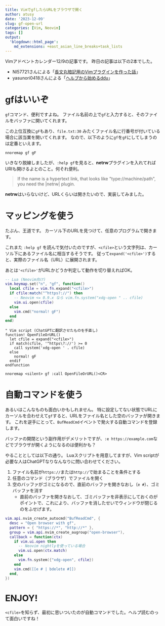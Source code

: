 ```yaml
---
title: VimでgfしたらURLをブラウザで開く
author: atusy
date: '2023-12-09'
slug: gf-open-url
categories: [Vim, Neovim]
tags: []
output:
  'blogdown::html_page':
    md_extensions: +east_asian_line_breaks+task_lists
---
```



Vimアドベントカレンダー12/9の記事です。
昨日の記事は以下の2本でした。

-   NI57721さんによる「[長文丸暗記用のVimプラグインを作った話](https://zenn.dev/vim_jp/articles/vim-shakyo-plugin)」
-   yasunori0418さんによる「[ヘルプから始めるddu](https://zenn.dev/vim_jp/articles/0005-search_help_with_ddu)」

# gfはいいぞ

`gf`コマンド、便利ですよね。
ファイル名前の上で`gf`と入力すると、そのファイルをバッファに開いてくれます。

この上位互換に`gF`もあり、`file.txt:30` みたくファイル名に行番号が付いている場合に該当業を開いてくれます。
なので、以下のように`gf`を`gF`にしてしまうのは定番といえます。

``` vim
nnoremap gf gF
```

いきなり脱線しましたが、`:help gf`を見ると、**netrw**プラグインを入れてればURIも開けるよとのこと。何それ便利。

> If the name is a hypertext link, that looks like "type://machine/path", you need the \|netrw\| plugin.

**netrw**はいらないけど、URLくらいは開きたいので、実装してみました。

# マッピングを使う

たぶん、王道です。
カーソル下のURLを見つけて、任意のプログラムで開きます。

これまた `:help gf` を読んで気付いたのですが、`<cfile>`という文字列は、カーソル下にあるファイル名に相当するそうです。
従って`expand('<cfile>')`すると、実際のファイル名（URL）に展開されます。

あとは`'<cfile>'`がURLかどうか判定して動作を切り替えればOK。

``` lua
-- Lua (Neovim向け)
vim.keymap.set("n", "gf", function()
  local cfile = vim.fn.expand("<cfile>")
  if cfile:match("^https?://") then
    -- Neovim <= 0.9.x なら vim.fn.system("xdg-open " .. cfile)
    vim.ui.open(cfile)
  else
    vim.cmd("normal! gF")
  end
end)
```

``` vim
" Vim script (ChatGPTに翻訳させたものを手直し)
function! OpenFileOrURL()
  let cfile = expand("<cfile>")
  if match(cfile, '^https\?://') >= 0
    call system('xdg-open ' . cfile)
  else
    normal! gF
  endif
endfunction

nnoremap <silent> gf :call OpenFileOrURL()<CR>
```

# 自動コマンドを使う

あるいはこんなものも面白いかもしれません。
特に設定してない状態でURLにカーソルを合わせえて`gf`すると、URLをファイル名とした空のバッファが開きます。
これを逆手にとって、`BufReadCmd`イベントで発火する自動コマンドを登録します。

バッファの開閉という副作用がデメリットですが、`:e https://example.com`などでブラウザが開くようになるのは便利かも？

やることとしては以下の通り。
Luaスクリプトを用意してますが、Vim scriptが必要な人はChatGPTなりなんなりに問い合わせてください。

1.  ファイル名前が`https://`または`http://`で始まることを条件とする
2.  任意のコマンド（ブラウザ）でファイルを開く
3.  空のバッファがゴミになるので、直前のバッファを開きなおし（`e #`）、ゴミバッファを消す
    -   直前のバッファを開きなおして、ゴミバッファを非表示にしておくのがポイントで、これにより、バッファを消したせいでウィンドウが閉じるのをふせげます。

``` lua
vim.api.nvim_create_autocmd("BufReadCmd", {
  desc = "Open browser with gf",
  pattern = { "https://*", "http://*" },
  group = vim.api.nvim_create_augroup("open-browser"),
  callback = function(ctx)
    if vim.ui.open then
      -- Neovim nightlyを使っている場合
      vim.ui.open(ctx.match)
    else
      vim.fn.system({"xdg-open", cfile})
    end
    vim.cmd([[e # | bdelete #]])
  end,
})
```

# ENJOY!

`<cfile>`を知らず、最初に思いついたのが自動コマンドでした。ヘルプ読むのって面白いですね！
